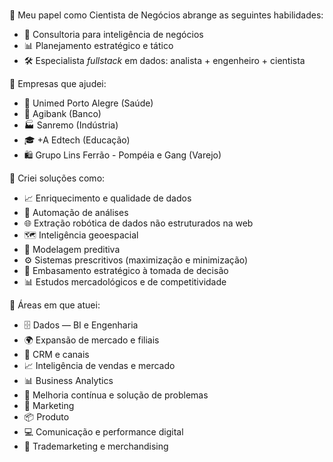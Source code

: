 ###
💼 Meu papel como Cientista de Negócios abrange as seguintes habilidades:

- 🧠 Consultoria para inteligência de negócios
- 📊 Planejamento estratégico e tático
- 🛠️ Especialista *fullstack* em dados: analista + engenheiro + cientista

🏢 Empresas que ajudei:

- 🏥 Unimed Porto Alegre (Saúde)
- 🏦 Agibank (Banco)
- 🏭 Sanremo (Indústria)
- 🎓 +A Edtech (Educação)
- 🛍️ Grupo Lins Ferrão - Pompéia e Gang (Varejo)

🚀 Criei soluções como:

- 📈 Enriquecimento e qualidade de dados
- 🤖 Automação de análises
- 🌐 Extração robótica de dados não estruturados na web
- 🗺️ Inteligência geoespacial
- 🔮 Modelagem preditiva
- ⚙️ Sistemas prescritivos (maximização e minimização)
- 🎯 Embasamento estratégico à tomada de decisão
- 📊 Estudos mercadológicos e de competitividade

📌 Áreas em que atuei:

- 🗄️ Dados — BI e Engenharia
- 🌍 Expansão de mercado e filiais
- 📇 CRM e canais
- 📈 Inteligência de vendas e mercado
- 📊 Business Analytics
- 🔄 Melhoria contínua e solução de problemas
- 📢 Marketing
- 📦 Produto
- 💻 Comunicação e performance digital
- 🛒 Trademarketing e merchandising

<!--
🎓 Formação

- 🎯 Administração de Empresas — IBGEN
- 🛍️ Especialização em E-commerce e Marketing Digital
- 📚 Micro formações em dados:

🧪 Ciência de Dados

- 📊 Data Science aplicado ao Marketing — ESPM
- 🎓 *MITx The Analytics Edge* — Massachusetts Institute of Technology | edX
- 💬 Processamento de Linguagem Natural (PLN) — USP ICMC
- 🐍 Machine Learning in Python with scikit-learn — Inria
- 📈 Análise multivariada de dados para tomada de decisões — Saint Paul Escola de Negócios 
- 📚 Data Science & Machine Learning Path — Maven Analytics

 🔧 Engenharia de Dados

- 🗄️ Data Vault no Data Lakehouse com Databricks e Delta Lake — Engenharia de Dados Academy
- 🔄 Modelando e Construindo Pipelines de Dados com Delta Live Tables — Engenharia de Dados Academy
- ⚡ Formação Linguagem Rust — Alura
- 🦀 Rust: a linguagem de programação performática e segura — Alura
- 🦀 Rust: aprenda mais sobre tipos — Alura

 📈 Negócios

- 🔄 BPI — Business Process Improvement — PPG
- 📊 Métricas de Negócios Digitais — PM3
- 📋 Gestão de Projetos — Saint Paul Escola de Negócios
- 🛠️ Design de Serviços — PM3
- 🎯 A ciência e a estratégia das vendas — Escola Conquer

 📊 Análise de Dados e Dataviz

- 📊 Power BI para Negócios — Xperiun | Data Analytics
- 📐 Data Modeling for Power BI — SQLBI
- 📈 Introducing DAX — SQLBI
- 📊 DAT206x — Analyzing and Visualizing Data with Excel — Microsoft
- 📊 DAT207x — Analyzing and Visualizing Data with Power BI — Microsoft
- 🤖 RPA Solution Architect — UiPath
-->

<!--
```python
class lipipds():
  def __init__():
      
  def Tools(self):
    return {
      pronouns: "she" | "her",
      code: [Javascript, Typescript, HTML, CSS, Ruby, Python, Java],
      tools: [React, Redux, Node, Storybook, Styled-Components, Jest, Docker],
      architecture: ["microservices", "event-driven", "design system pattern"],
      techCommunities: {
                            coorganizer: "AfroPython",
                            speaker: "Latinity",
                            mentor: "RailsGirls POA"
                          },
     challenge: "I am doing the #100DaysOfCode challenge focused on react and typescript"
    }
```



O Filipi tem um propósito muito bem definido. Ele desenvolve uma visão sistêmica do negócio, independente da atividade. Passou por áreas estratégicas de marketing: produto, digital e trade. Junto com a visão de negócio, ele é verticalizado em modelagem e análise de dados, o que torna ele independente e ágil sobre ferramentas de BI, criação de modelos e ETL de dados internos, pesquisas de mercado e web analytics.

m visualization: Power BI (M, DAX) e Tableau; em ETL: Pentaho, Tableau Prep e Alteryx; linguagens de programação e estatística: R e Python. Em especial, as linguagens citadas são mais versáteis do que os softwares específicos, pois automatizam da coleta até a visualização dos dados.

Em suma, ele tem muito bem definido onde quer chegar. Está olhando o cenário profissional em um longo prazo e buscando ter agora as competências que o mercado não está encontrando.
-->

<!--
**lipipds/lipipds** is a ✨ _special_ ✨ repository because its `README.md` (this file) appears on your GitHub profile.

Here are some ideas to get you started:

- 🔭 I’m currently working on ...
- 🌱 I’m currently learning ...
- 👯 I’m looking to collaborate on ...
- 🤔 I’m looking for help with ...
- 💬 Ask me about ...
- 📫 How to reach me: ...
- 😄 Pronouns: ...
- ⚡ Fun fact: ...

### Sources
[![Top Langs](https://github-readme-stats.vercel.app/api/top-langs/?username=lipipds&layout=compact&theme=onedark)](https://github.com/anuraghazra/github-readme-stats)
https://emojipedia.org/
https://github.com/anuraghazra/github-readme-stats#themes
https://github.com/anuraghazra/github-readme-stats
https://github.com/elangosundar/awesome-README-templates/blob/master/code-styled/Thaiane.md
https://github.com/elangosundar/awesome-README-templates

https://github.com/durgeshsamariya/awesome-github-profile-readme-templates/blob/master/CyrisXD.md

-->

